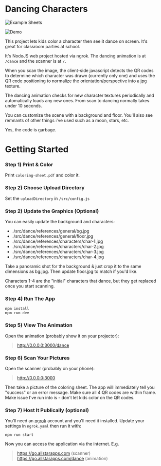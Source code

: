 
# Dancing Characters

![Example Sheets](https://i.imgur.com/4DJUat3.jpeg)

![Demo](https://i.imgur.com/H1FFc4Y.gif)

This project lets kids color a character then see it dance on screen. It's great for classroom parties at school.

It's NodeJS web project hosted via ngrok. The dancing animation is at `/dance` and the scanner is at `/`.

When you scan the image, the client-side javascript detects the QR codes to determine which character was drawn (currently only one) and uses the QR code positioning to normalize the orientation/perspective into a jpg texture.

The dancing animation checks for new character textures periodically and automatically loads any new ones. From scan to dancing normally takes under 10 seconds.

You can customize the scene with a background and floor. You'll also see
remnants of other things i've used such as a moon, stars, etc.

Yes, the code is garbage.


# Getting Started

### Step 1) Print & Color

Print `coloring-sheet.pdf` and color it.

### Step 2) Choose Upload Directory

Set the `uploadDirectory` in `/src/config.js`

### Step 2) Update the Graphics (Optional)

You can easily update the background and characters:

 - ./src/dance/references/general/bg.jpg
 - ./src/dance/references/general/floor.jpg
 - ./src/dance/references/characters/char-1.jpg
 - ./src/dance/references/characters/char-2.jpg
 - ./src/dance/references/characters/char-3.jpg
 - ./src/dance/references/characters/char-4.jpg

Take a panoramic shot for the background & just crop it to the same dimensions as bg.jpg. Then update floor.jpg to match if you'd like.

Characters 1-4 are the "initial" characters that dance, but they get
replaced once you start scanning.

### Step 4) Run The App

```
npm install
npm run dev
```

### Step 5) View The Animation

Open the animation (probably show it on your projector):

> http://0.0.0.0:3000/dance

### Step 6) Scan Your Pictures

Open the scanner (probably on your phone):

> http://0.0.0.0:3000

Then take a picture of the coloring sheet. The app will immediately tell you "success" or an error message. Make sure all 4 QR codes are within frame. Make issue I've run into is - don't let kids color on the QR codes.

### Step 7) Host It Publically (optional)

You'll need an [ngrok](https://ngrok.com/) account and you'll need it installed. Update your settings in `ngrok.yaml` then run it with:

```
npm run start
```

Now you can access the application via the internet. E.g.

> https://go.allstarapps.com (scanner)
> https://go.allstarapps.com/dance (animation)


